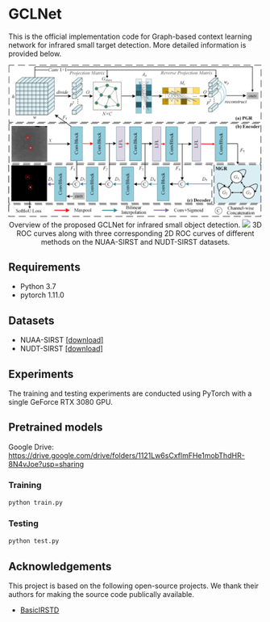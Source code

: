 # GCLNet
This is the official implementation code for Graph-based context learning network for infrared small target detection. More detailed information is provided below.
<div align="center">
  <img src="./images/OA.png">
  Overview of the proposed GCLNet for infrared small object detection.
  <img src="./images/3DROC.png">
  3D ROC curves along with three corresponding 2D ROC curves of different methods on the NUAA-SIRST and NUDT-SIRST datasets.
</div>


## Requirements
* Python 3.7
* pytorch 1.11.0

## Datasets
* NUAA-SIRST [[download]](https://github.com/YimianDai/sirst)
* NUDT-SIRST [[download]](https://github.com/YeRen123455/Infrared-Small-Target-Detection)

## Experiments
The training and testing experiments are conducted using PyTorch with a single GeForce RTX 3080 GPU.

## Pretrained models
Google Drive: https://drive.google.com/drive/folders/1121Lw6sCxflmFHe1mobThdHR-8N4vJoe?usp=sharing

### Training
```python  
python train.py  
```

### Testing
```python  
python test.py  
```

## Acknowledgements
This project is based on the following open-source projects. We thank their authors for making the source code publically available.
  * [BasicIRSTD](https://github.com/XinyiYing/BasicIRSTD)
